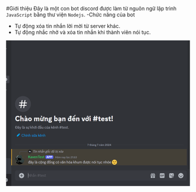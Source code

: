 #Giới thiệu
Đây là một con bot discord được làm từ nguôn ngữ lập trình `JavaScript` bằng thư viện `Nodejs`.
-Chức năng của bot
  - Tự động xóa tin nhắn lời mời từ server khác.
  - Tự động nhắc nhở và xóa tin nhắn khi thành viên nói tục.
<img src="./img/img.png">
